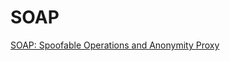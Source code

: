 # SOAP
[SOAP: Spoofable Operations and Anonymity Proxy]([screenshot.png](https://github.com/Cellphonemega-LLC/SOAP/blob/main/screenshot.png))
